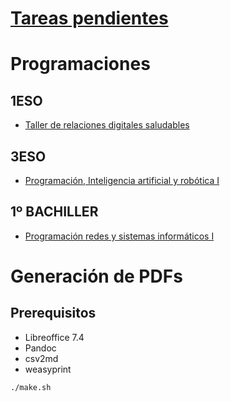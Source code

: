 # [Tareas pendientes](./TODO.md)

# Programaciones

## 1ESO
* [Taller de relaciones digitales saludables](./TRDS)

## 3ESO
* [Programación, Inteligencia artificial y robótica I](./PIAR-I)

## 1º BACHILLER
* [Programación redes y sistemas informáticos I](./PRESI-I)

# Generación de PDFs

## Prerequisitos

* Libreoffice 7.4
* Pandoc
* csv2md
* weasyprint

```
./make.sh
```


